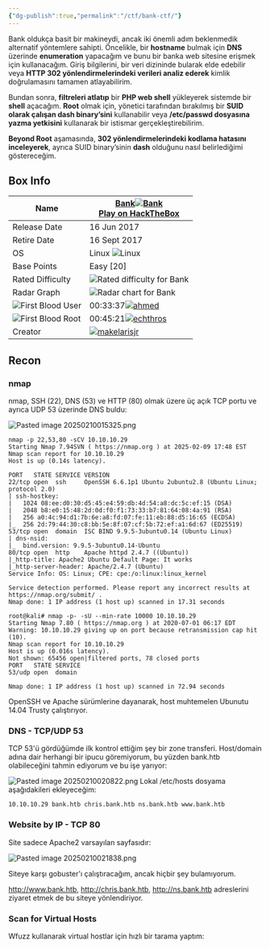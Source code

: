```yaml
---
{"dg-publish":true,"permalink":"/ctf/bank-ctf/"}
---
```


Bank oldukça basit bir makineydi, ancak iki önemli adım beklenmedik alternatif yöntemlere sahipti. Öncelikle, bir **hostname** bulmak için **DNS** üzerinde **enumeration** yapacağım ve bunu bir banka web sitesine erişmek için kullanacağım. Giriş bilgilerini, bir veri dizininde bularak elde edebilir veya **HTTP 302 yönlendirmelerindeki verileri analiz ederek** kimlik doğrulamasını tamamen atlayabilirim.

Bundan sonra, **filtreleri atlatıp** bir **PHP web shell** yükleyerek sistemde bir **shell** açacağım. **Root** olmak için, yönetici tarafından bırakılmış bir **SUID olarak çalışan dash binary’sini** kullanabilir veya **/etc/passwd dosyasına yazma yetkisini** kullanarak bir istismar gerçekleştirebilirim.

**Beyond Root** aşamasında, **302 yönlendirmelerindeki kodlama hatasını inceleyerek**, ayrıca SUID binary’sinin **dash** olduğunu nasıl belirlediğimi göstereceğim.


## Box Info

|Name|[Bank](https://hacktheboxltd.sjv.io/g1jVD9?u=https%3A%2F%2Fapp.hackthebox.com%2Fmachines%2Fbank)[![Bank](https://0xdf.gitlab.io/icons/box-bank.png)](https://hacktheboxltd.sjv.io/g1jVD9?u=https%3A%2F%2Fapp.hackthebox.com%2Fmachines%2Fbank)  <br>[Play on HackTheBox](https://hacktheboxltd.sjv.io/g1jVD9?u=https%3A%2F%2Fapp.hackthebox.com%2Fmachines%2Fbank)|
|---|---|
|Release Date|16 Jun 2017|
|Retire Date|16 Sept 2017|
|OS|Linux ![Linux](https://0xdf.gitlab.io/icons/Linux.png)|
|Base Points|Easy [20]|
|Rated Difficulty|![Rated difficulty for Bank](https://0xdf.gitlab.io/img/bank-diff.png)|
|Radar Graph|![Radar chart for Bank](https://0xdf.gitlab.io/img/bank-radar.png)|
|![First Blood User](https://0xdf.gitlab.io/icons/first-blood-user.png)|00:33:37[![ahmed](https://www.hackthebox.com/badge/image/285)](https://app.hackthebox.com/users/285)|
|![First Blood Root](https://0xdf.gitlab.io/icons/first-blood-root.png)|00:45:21[![echthros](https://www.hackthebox.com/badge/image/2846)](https://app.hackthebox.com/users/2846)|
|Creator|[![makelarisjr](https://www.hackthebox.com/badge/image/95)](https://app.hackthebox.com/users/95)|

## Recon

### nmap

nmap, SSH (22), DNS (53) ve HTTP (80) olmak üzere üç açık TCP portu ve ayrıca UDP 53 üzerinde DNS buldu:

![Pasted image 20250210015325.png](/img/user/Pasted%20image%2020250210015325.png)

```
nmap -p 22,53,80 -sCV 10.10.10.29 
Starting Nmap 7.94SVN ( https://nmap.org ) at 2025-02-09 17:48 EST
Nmap scan report for 10.10.10.29
Host is up (0.14s latency).

PORT   STATE SERVICE VERSION
22/tcp open  ssh     OpenSSH 6.6.1p1 Ubuntu 2ubuntu2.8 (Ubuntu Linux; protocol 2.0)
| ssh-hostkey: 
|   1024 08:ee:d0:30:d5:45:e4:59:db:4d:54:a8:dc:5c:ef:15 (DSA)
|   2048 b8:e0:15:48:2d:0d:f0:f1:73:33:b7:81:64:08:4a:91 (RSA)
|   256 a0:4c:94:d1:7b:6e:a8:fd:07:fe:11:eb:88:d5:16:65 (ECDSA)
|_  256 2d:79:44:30:c8:bb:5e:8f:07:cf:5b:72:ef:a1:6d:67 (ED25519)
53/tcp open  domain  ISC BIND 9.9.5-3ubuntu0.14 (Ubuntu Linux)
| dns-nsid: 
|_  bind.version: 9.9.5-3ubuntu0.14-Ubuntu
80/tcp open  http    Apache httpd 2.4.7 ((Ubuntu))
|_http-title: Apache2 Ubuntu Default Page: It works
|_http-server-header: Apache/2.4.7 (Ubuntu)
Service Info: OS: Linux; CPE: cpe:/o:linux:linux_kernel

Service detection performed. Please report any incorrect results at https://nmap.org/submit/ .
Nmap done: 1 IP address (1 host up) scanned in 17.31 seconds
```

```
root@kali# nmap -p- -sU --min-rate 10000 10.10.10.29
Starting Nmap 7.80 ( https://nmap.org ) at 2020-07-01 06:17 EDT
Warning: 10.10.10.29 giving up on port because retransmission cap hit (10).
Nmap scan report for 10.10.10.29
Host is up (0.016s latency).
Not shown: 65456 open|filtered ports, 78 closed ports
PORT   STATE SERVICE
53/udp open  domain

Nmap done: 1 IP address (1 host up) scanned in 72.94 seconds
```

OpenSSH ve Apache sürümlerine dayanarak, host muhtemelen Ubunutu 14.04 Trusty çalıştırıyor.


### DNS - TCP/UDP 53

TCP 53'ü gördüğümde ilk kontrol ettiğim şey bir zone transferi. Host/domain adına dair herhangi bir ipucu göremiyorum, bu yüzden bank.htb olabileceğini tahmin ediyorum ve bu işe yarıyor:

![Pasted image 20250210020822.png](/img/user/Pasted%20image%2020250210020822.png)
Lokal /etc/hosts dosyama aşağıdakileri ekleyeceğim:

```
10.10.10.29 bank.htb chris.bank.htb ns.bank.htb www.bank.htb
```


### Website by IP - TCP 80

Site sadece Apache2 varsayılan sayfasıdır:

![Pasted image 20250210021838.png](/img/user/Pasted%20image%2020250210021838.png)

Siteye karşı gobuster'ı çalıştıracağım, ancak hiçbir şey bulamıyorum.

http://www.bank.htb, http://chris.bank.htb, http://ns.bank.htb adreslerini ziyaret etmek de bu siteye yönlendiriyor.


### Scan for Virtual Hosts

Wfuzz kullanarak virtual hostlar için hızlı bir tarama yaptım:
